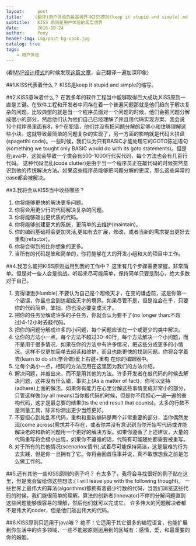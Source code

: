 ```yaml
---
layout:     post
title:     (翻译)用户体验的最高境界–KISS原则(keep it stupid and simple).md
subtitle:   KISS 原则是用户体验的高层境界
date:       2016-10-24
author:     Pony
header-img: img/post-bg-cook.jpg
catalog: true
tags:
    - 用户体验
---
```

(看[MVP设计模式](http://www.jianshu.com/p/9a6845b26856)的时候发现[这篇文章](https://people.apache.org/~fhanik/kiss.html)，自己翻译一遍加深印象)

##1.KISS代表着什么？
KISS是keep it stupid and simple的缩写。

##2.KISS意味着什么？
在我多年的软件工程当中能够取得巨大成功,KISS原则一直是关键。在软件工程和开发者中间存在着一个普遍问题那就是他们趋向于解决复杂的问题。比较典型的就是当一个程序员面对一个问题的时候，他们会把问题分解成很小的部分，然后他们认为他们自己已经理解了并且用代码实现方案。我会说10个程序员里面有8，9个在犯错，他们并没有把问题分解的足够小和住够理解这些小块。这就导致最简单的问题复杂的实现了，另一方面的影响就是代码大拼盘(spagetthi code)。一些时候，我们认为只有BASIC才能处理它的GOTO陈述语句(something we tought only BASIC would do with its goto statements)。但是在java中，这就会导致一个类会有500-1000行代买代码，每个方法也会有几百行代码。
这种代码混乱(code clutter)是由于当一个程序员正在敲代码的时候突然意识到他的传统解决方法。如果这些程序员能够把问题分解的更深，那么这些异常的case都会被解决。

##3.我将会从KISS当中收益哪些？
1. 你将能够更快的解决更多问题。
2. 你将会用更少行的代码解决复杂的问题。
3. 你将能够敲出更优质的代码。
4. 你将能够创建更大的系统，更简单的去维护(maintain)。
5. 你的编码基础将会更加灵活,更如有去扩展，修改，或者当新的需求提出更好去重构(refactor)。
6. 你将会得到的比你想象的更多。
7. 当所有的代码是笨和简单的，你将能够在大的开发小组和大的项目中工作。

##4.我怎么能把KISS原则运用到我的工作中？
这里有几个步骤需要掌握，非常简单。但是对一些人会是挑战。听起来尽可能简单，保持简单只要是耐心，绝大多数对于自己。

1. 变得谦逊(Humble),不要认为自己是个超级天才，在变的谦虚前，这是你第一个错误，你最总会到达超级天才的境界。如果尽管不是，但是谁会在乎，只要你的代码简单，笨拙，你也没必要变成天才。
2. 把你的任务分解成许多的子任务，你就会认为要不了(no longer than:不超过)4-12小时去敲代码。
3. 把你的问题分解成许多的小问题，每个问题应该在一个或更少的类中解决。
4. 让你的方法小一点，每个方法不超过30-40行，每个方法解决一个小问题，而不是用于很多情况，如果在你的方法中有许多情况，把这些分成更多的小情况。这样不仅更加简单去阅读和维护，而且也能更快的找到问题。你将会学着去(learn to do sth:学会做)爱上右键+重构 在你的编辑器中。
5. 让每个类小一点，相同的方法应用在这里因为我们的方法介绍。
6. 解决问题，并敲出来，而不是用其他的方法。许多开发者在敲代码的时候去解决问题，这并没有什么错，事实上(As a matter of fact)，你可以坚持(adhere)上面的做法。如果你有能力在心里分解这些事情变成非常小的部分，只管这样做(by all means)当你敲代码的时候，但是你不用担心一遍一遍的重构代码，这才是最总要的结果(Its the end result that counts)。太多的行数不是测量工具，除非你测出更少当然更好。
7. 不要担心到处乱写代码，重构和重新编码是两个非常重要的部分，当你偶然发现(come across)需求并不存在，或者你并没有意识到当你开始写代码或许能解决老的和新的问题用一个更好的解决方案。如果你遵循了上述建议，大量的代码重写将会极小出现，如果你不遵循的话，代码有可能随处都需要被重写。
8. 对于所有的其他情况(scenarios:情节),试着尽可能保持简洁，这是最难的行为去实践，但是你一旦拥有了它。你将会回首往事并说，真不敢想想我之前是怎么做工作的。

##5.还有其他一些KISS原则的例子吗？
有太多了，我将会寻找很好的例子贴在这里，但是我会留给你这些想法:( I will leave you with the following thought)。
一些世界上最伟大的算法(algorithms)都拥有着最少行数的代码，当我们浏览这些代码的时候，我们能很简单的理解。算法的创新者(innovator)不停的分解问题直到这些问题能够很容易的理解，然后他们就可以完成它。
许多伟大的问题解决者都不是伟大的coder，但是他们敲出伟大的代码。

##6.KISS原则只适用于java嘛？
绝不！它适用于其它很多的编程语言，也能扩展到你生活中的许多领域，一些不能被原则运用到的区域有：感情，爱，和最重要的你的婚姻。

